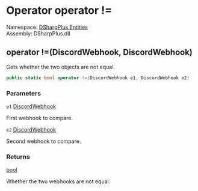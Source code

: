 # Operator operator \!=

Namespace: [DSharpPlus.Entities](DSharpPlus.Entities.md)  
Assembly: DSharpPlus.dll

## <a id="DSharpPlus_Entities_DiscordWebhook_op_Inequality_DSharpPlus_Entities_DiscordWebhook_DSharpPlus_Entities_DiscordWebhook_"></a>operator \!=\(DiscordWebhook, DiscordWebhook\)

Gets whether the two <xref href="DSharpPlus.Entities.DiscordWebhook" data-throw-if-not-resolved="false"></xref> objects are not equal.

```csharp
public static bool operator !=(DiscordWebhook e1, DiscordWebhook e2)
```

### Parameters

`e1` [DiscordWebhook](DSharpPlus.Entities.DiscordWebhook.md)

First webhook to compare.

`e2` [DiscordWebhook](DSharpPlus.Entities.DiscordWebhook.md)

Second webhook to compare.

### Returns

[bool](https://learn.microsoft.com/dotnet/api/system.boolean)

Whether the two webhooks are not equal.

